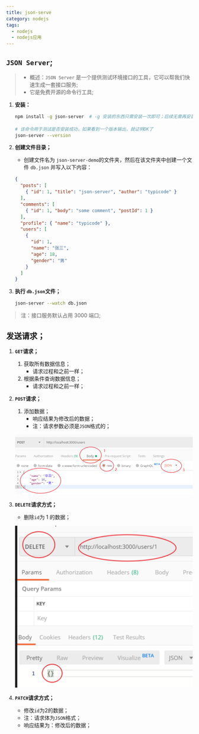 ```yaml
---
title: json-serve
category: nodejs
tags: 
  - nodejs
  - nodejs应用
---
```


## `JSON Server`;

> - 概述：`JSON Server` 是一个提供测试环境接口的工具，它可以帮我们快速生成一套接口服务;
> - 它是免费开源的命令行工具;

1. **安装：**

   ```bash
   npm install -g json-server  # -g 安装的东西只需安装一次即可；后续无需再安装；
   
   # 该命令用于测试是否安装成功，如果看到一个版本输出，就证明OK了
   json-server --version
   ```

2. **创建文件目录；**

   - 创建文件名为 `json-server-demo`的文件夹，然后在该文件夹中创建一个文件 `db.json` 并写入以下内容：

   ```json
   {
     "posts": [
       { "id": 1, "title": "json-server", "author": "typicode" }
     ],
     "comments": [
       { "id": 1, "body": "some comment", "postId": 1 }
     ],
     "profile": { "name": "typicode" },
     "users": [
       {
         "id": 1,
         "name": "张三",
         "age": 18,
         "gender": "男"
       }
     ]
   }
   
   ```

3. **执行 `db.json`文件；**

   ```bash
   json-server --watch db.json
   ```


> 注：接口服务默认占用 3000 端口;

## 发送请求；

1. **`GET`请求；**

   1. 获取所有数据信息；
      - 请求过程和之前一样；
   2. 根据条件查询数据信息；
      - 请求过程和之前一样；

2. **`POST`请求；**

   1. 添加数据；
      - 响应结果为修改后的数据；
      - 注：请求参数必须是`JSON`格式的；

   ![20191107190408596](assets/20191107190408596.png)

3. **`DELETE`请求方式；**

   - 删除`id`为 1 的数据； 

   ![20191107191542387](assets/20191107191542387.png)

4. **`PATCH`请求方式；**

   - 修改`id`为2的数据；
   - 注：请求体为`JSON`格式；
   - 响应结果为：修改后的数据；